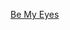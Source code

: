 ---
layout: post
wordpress_id: 1766
wordpress_url: http://noesbueno.com/archives/1766
date: '2015-01-15 22:59:32 -0600'
date_gmt: '2015-01-16 03:59:32 -0600'
body: |
  <p><a href="http://www.bemyeyes.org/">Be My Eyes</a></p>
---